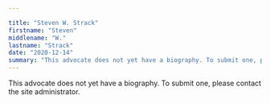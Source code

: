 ```yaml
---

title: "Steven W. Strack"
firstname: "Steven"
middlename: "W."
lastname: "Strack"
date: "2020-12-14"
summary: "This advocate does not yet have a biography. To submit one, please contact the site administrator."
---
```

This advocate does not yet have a biography. To submit one, please contact the site administrator.


